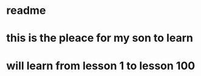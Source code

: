  #        readme
 #      this is the pleace for my son to learn
#   will learn from lesson 1 to lesson 100
